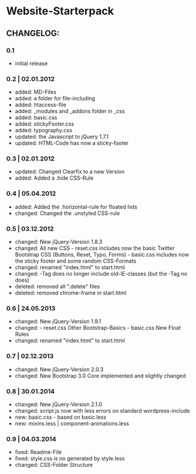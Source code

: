 # Website-Starterpack

## CHANGELOG:

### 0.1
-	initial release

### 0.2  |  02.01.2012
- added: MD-Files
- added: a folder for file-including
- added: htaccess-file
- added: _modules and _addons folder in _css
- added: basic.css
- added: stickyFooter.css
- added: typography.css
- updated: the Javascript to jQuery 1.7.1
- updated: HTML-Code has now a sticky-footer


### 0.3  |  02.01.2012
- updated: Changed Clearfix to a new Version
- added: Added a .hide CSS-Rule

### 0.4  |  05.04.2012
- added: Added the .horizontal-rule for floated lists
- changed: Changed the .unstyled CSS-rule

### 0.5 | 03.12.2012
- changed: New jQuery-Version 1.8.3
- changed: All new CSS
			- reset.css includes now the basic Twitter Bootstrap CSS (Buttons, Reset, Typo, Forms)
			- basic.css includes now the sticky footer and some random CSS-Formats
- changed: renamed "index.html" to start.html
- changed: <html>-Tag does no longer include old-IE-classes (but the <body>-Tag no does)
- deleted: removed all ".delete" files
- deleted: removed chrome-frame in start.html

### 0.6 | 24.05.2013
- changed: New jQuery-Version 1.9.1
- changed: 	- reset.css Other Bootstrap-Basics
			- basic.css New Float Rules
- changed: renamed "index.html" to start.html


### 0.7 | 02.12.2013
- changed: New jQuery-Version 2.0.3
- changed: New Bootstrap 3.0 Core implemented and slightly changed

### 0.8 | 30.01.2014
- changed: New jQuery-Version 2.1.0
- changed: script.js now with less errors on standard wordpress-include
- new: basic.css - based on basic.less
- new: mixins.less | component-animations.less

### 0.9 | 04.03.2014
- fixed: Readme-File
- fixed: style.css is no generated by style.less
- changed: CSS-Folder Structure